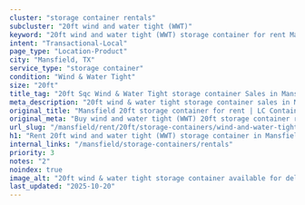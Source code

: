 ```yaml
---
cluster: "storage container rentals"
subcluster: "20ft wind and water tight (WWT)"
keyword: "20ft wind and water tight (WWT) storage container for rent Mansfield, TX"
intent: "Transactional-Local"
page_type: "Location-Product"
city: "Mansfield, TX"
service_type: "storage container"
condition: "Wind & Water Tight"
size: "20ft"
title_tag: "20ft Sqc Wind & Water Tight storage container Sales in Mansfield | LC Container"
meta_description: "20ft wind & water tight storage container sales in Mansfield. Fast delivery, competitive pricing. Serving storage containers area. Quote ID: JOR. Call (214) 524-4168 for your free quote today."
original_title: "Mansfield 20ft storage container for rent | LC Container"
original_meta: "Buy wind and water tight (WWT) 20ft storage container rent with local delivery in Mansfield, TX. LC Container — local Since 2003. Request a fast quote today."
url_slug: "/mansfield/rent/20ft/storage-containers/wind-and-water-tight-wwt"
h1: "Rent 20ft wind and water tight (WWT) storage container in Mansfield"
internal_links: "/mansfield/storage-containers/rentals"
priority: 3
notes: "2"
noindex: true
image_alt: "20ft wind & water tight storage container available for delivery in Mansfield"
last_updated: "2025-10-20"
---
```


<!-- TODO: Add unique city/inventory copy, images, and internal links here. -->
